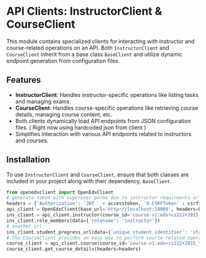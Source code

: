 # API Clients: InstructorClient & CourseClient

This module contains specialized clients for interacting with instructor and course-related operations on an API. Both `InstructorClient` and `CourseClient` inherit from a base class `BaseClient` and utilize dynamic endpoint generation from configuration files.

## Features

- **InstructorClient**: Handles instructor-specific operations like listing tasks and managing exams.
- **CourseClient**: Handles course-specific operations like retrieving course details, managing course content, etc.
- Both clients dynamically load API endpoints from JSON configuration files. ( Right now using hardcoded json from client )
- Simplifies interaction with various API endpoints related to instructors and courses.

## Installation

To use `InstructorClient` and `CourseClient`, ensure that both classes are included in your project along with their dependency, `BaseClient`.

```python
from openedxclient import OpenEdxClient
# generate token with superuser perms due to instructor requirments or give proper role in courseroles tables.
headers = {'Authorization': 'JWT ' + accesstoken, 'X-CSRFToken' : csrftoken}  # generate token with superuser perms due to instructor requirments.
api_client = OpenEdxClient(base_url='http://localhost:18000', headers=headers)
ins_client = api_client.instructor(course_id='course-v1:edx+cs222+2015_t5')
ins_client.role_members(data={'rolename': 'instructor'})
# another url
ins_client.student_progress_url(data={'unique_student_identifier': 'staff@example.com'})
# The CourseClient provides an easy way to perform course-related operations on a specific course.
course_client = api_client.course(course_id='course-v1:edx+cs222+2015_t5')
course_client.get_course_details(headers=headers)



